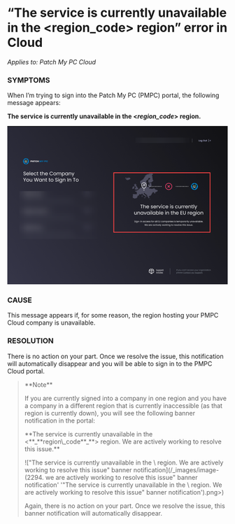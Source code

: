 # “The service is currently unavailable in the \<region\_code> region” error in Cloud

_Applies to: Patch My PC Cloud_

### SYMPTOMS

When I’m trying to sign into the Patch My PC (PMPC) portal, the following message appears:

**The service is currently unavailable in the <**_**region\_code**_**> region.**

![](/_images/image-(2293).png)

### CAUSE

This message appears if, for some reason, the region hosting your PMPC Cloud company is unavailable.

### RESOLUTION

There is no action on your part. Once we resolve the issue, this notification will automatically disappear and you will be able to sign in to the PMPC Cloud portal.

<blockquote class="wp-block-quote">
<p>**Note**</p>
<p>If you are currently signed into a company in one region and you have a company in a different region that is currently inaccessible (as that region is currently down), you will see the following banner notification in the portal:</p>
<p>**The service is currently unavailable in the <**_**region\_code**_**> region. We are actively working to resolve this issue.**</p>
<p>!["The service is currently unavailable in the \<region\_code> region. We are actively working to resolve this issue" banner notification](/_images/image-(2294. we are actively working to resolve this issue" banner notification' '"The service is currently unavailable in the \<region\_code> region. We are actively working to resolve this issue" banner notification').png>)</p>
<p>Again, there is no action on your part. Once we resolve the issue, this banner notification will automatically disappear.</p>
</blockquote>